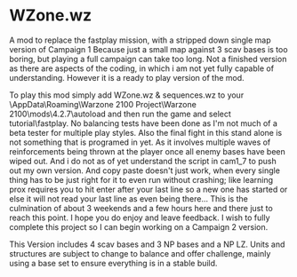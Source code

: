 # WZone.wz
A mod to replace the fastplay mission, with a stripped down single map version of Campaign 1 Because just a small map against 3 scav bases is too boring, but playing a full campaign can take too long.
Not a finished version as there are aspects of the coding, in which i am not yet fully capable of understanding.
However it is a ready to play version of the mod.

To play this mod simply add WZone.wz & sequences.wz to your \AppData\Roaming\Warzone 2100 Project\Warzone 2100\mods\4.2.7\autoload and then run the game and select tutorial\fastplay.
No balancing tests have been done as I'm not much of a beta tester for multiple play styles.
Also the final fight in this stand alone is not something that is programed in yet. As it involves multiple waves of reinforcements being thrown at the player once all enemy bases have been wiped out. And i do not as of yet understand the script in cam1_7 to push out my own version. And copy paste doesn't just work, when every single thing has to be just right for it to even run without crashing; like learning prox requires you to hit enter after your last line so a new one has started or else it will not read your last line as even being there...
This is the culmination of about 3 weekends and a few hours here and there just to reach this point.
I hope you do enjoy and leave feedback. I wish to fully complete this project so I can begin working on a Campaign 2 version.

This Version includes 4 scav bases and 3 NP bases and a NP LZ. Units and structures are subject to change to balance and offer challenge, mainly using a base set to ensure everything is in a stable build.
